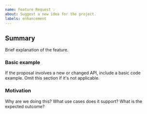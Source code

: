 ```yaml
---
name: Feature Request 💡
about: Suggest a new idea for the project.
labels: enhancement
---
```

## Summary
Brief explanation of the feature.
### Basic example
If the proposal involves a new or changed API, include a basic code example. Omit this section if it's not applicable.
### Motivation
Why are we doing this? What use cases does it support? What is the expected outcome?
